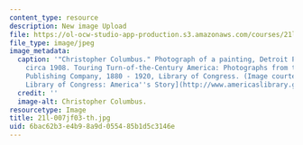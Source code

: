 ```yaml
---
content_type: resource
description: New image Upload
file: https://ol-ocw-studio-app-production.s3.amazonaws.com/courses/21l-007j-after-columbus-fall-2003/6bac62b3e4b98a9d055485b1d5c3146e_21l-007jf03-th.jpg
file_type: image/jpeg
image_metadata:
  caption: '"Christopher Columbus." Photograph of a painting, Detroit Publishing Company
    circa 1908. Touring Turn-of-the-Century America: Photographs from the Detroit
    Publishing Company, 1880 - 1920, Library of Congress. (Image courtesy of the [U.S.
    Library of Congress: America''s Story](http://www.americaslibrary.gov/).)'
  credit: ''
  image-alt: Christopher Columbus.
resourcetype: Image
title: 21l-007jf03-th.jpg
uid: 6bac62b3-e4b9-8a9d-0554-85b1d5c3146e
---
```

